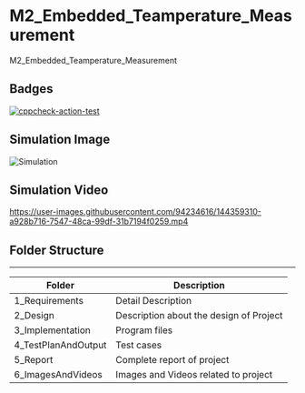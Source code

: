 # M2_Embedded_Teamperature_Measurement
M2_Embedded_Teamperature_Measurement

## Badges
[![cppcheck-action-test](https://github.com/aniketmoon5/M2_Embedded_Teamperature_Measurement/actions/workflows/cppcheck.yml/badge.svg)](https://github.com/aniketmoon5/M2_Embedded_Teamperature_Measurement/actions/workflows/cppcheck.yml)



## Simulation Image
![Simulation](https://user-images.githubusercontent.com/94234616/144359673-ac9ee637-99bc-4cb2-a531-7e82856b442e.png)



## Simulation Video
https://user-images.githubusercontent.com/94234616/144359310-a928b716-7547-48ca-99df-31b7194f0259.mp4

## Folder Structure

---

| Folder            | Description                                  |
| ----------------- | -------------------------------------------- |
| 1_Requirements    | Detail Description                           |
| 2_Design          | Description about the design of Project      |
| 3_Implementation  | Program files                                |
|4_TestPlanAndOutput| Test cases                                   |
| 5_Report          | Complete report of project                   |
| 6_ImagesAndVideos | Images and Videos related to project         |
